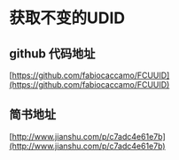 # 获取不变的UDID

## github 代码地址

[https://github.com/fabiocaccamo/FCUUID](https://github.com/fabiocaccamo/FCUUID)

## 简书地址

[http://www.jianshu.com/p/c7adc4e61e7b](http://www.jianshu.com/p/c7adc4e61e7b)

